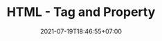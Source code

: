 ---
title: HTML - Tag and Property
date: 2021-07-19T18:46:55+07:00
description: "Pada tutorial ini kalian akan mengenal tag-tag pada HTML beserta property yang dapat digunakan pada tag html tersebut, seperti button, input, select, dll. jadi tunggu apalagi? Let's Code"
keyword: [html, tutorial]
tags: [html]
thumb: ./html-tag-dan-atribut.png
contentType: list
---